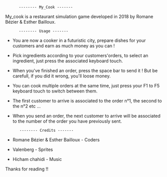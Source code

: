 
          -------- My_Cook -------

 My_cook is a restaurant simulation game developed in 2018 by Romane Bézier & Esther Bailloux.


          -------- Usage -------

 - You are now a cooker in a futuristic city, prepare dishes for your customers and earn as much money as you can !
 - Pick ingredients according to your customers'orders, to select an ingredient, just press the associated keyboard touch.
 - When you've finished an order, press the space bar to send it ! But be carefull, if you did it wrong, you'll loose money.
 - You can cook multiple orders at the same time, just press your F1 to F5 keyboard touch to switch between them.
 - The first customer to arrive is associated to the order n°1, the second to the n°2 etc ...
 - When you send an order, the next customer to arrive will be associated to the number of the order you have previously sent.

          -------- Credits -------

 - Romane Bézier & Esther Bailloux - Coders
 - Valenberg - Sprites
 - Hicham chahidi - Music


Thanks for reading !! 
